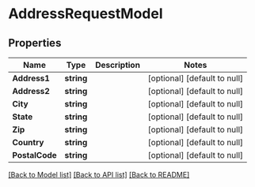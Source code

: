 # AddressRequestModel

## Properties
Name | Type | Description | Notes
------------ | ------------- | ------------- | -------------
**Address1** | **string** |  | [optional] [default to null]
**Address2** | **string** |  | [optional] [default to null]
**City** | **string** |  | [optional] [default to null]
**State** | **string** |  | [optional] [default to null]
**Zip** | **string** |  | [optional] [default to null]
**Country** | **string** |  | [optional] [default to null]
**PostalCode** | **string** |  | [optional] [default to null]

[[Back to Model list]](../README.md#documentation-for-models) [[Back to API list]](../README.md#documentation-for-api-endpoints) [[Back to README]](../README.md)


